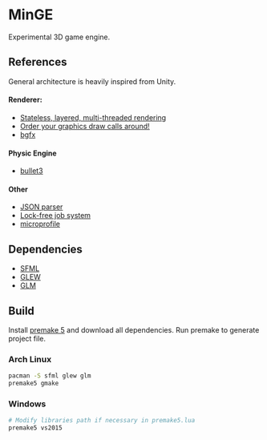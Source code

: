 # MinGE

Experimental 3D game engine.

## References

General architecture is heavily inspired from Unity.

#### Renderer:
 * [Stateless, layered, multi-threaded rendering](https://blog.molecular-matters.com/2014/11/06/stateless-layered-multi-threaded-rendering-part-1/)
 * [Order your graphics draw calls around!](http://realtimecollisiondetection.net/blog/?p=86)
 * [bgfx](https://github.com/bkaradzic/bgfx)

#### Physic Engine
 * [bullet3](https://github.com/bulletphysics/bullet3)

#### Other
 * [JSON parser](https://github.com/nlohmann/json)
 * [Lock-free job system](https://blog.molecular-matters.com/tag/job-system/)
 * [microprofile](https://github.com/zeux/microprofile)


## Dependencies
* [SFML](https://www.sfml-dev.org/download/sfml/2.5.1/)
* [GLEW](http://glew.sourceforge.net/index.html)
* [GLM](https://github.com/g-truc/glm/releases/)

## Build

Install [premake 5](https://premake.github.io/) and download all dependencies.
Run premake to generate project file.

### Arch Linux
```bash
pacman -S sfml glew glm
premake5 gmake
```

### Windows

```bash
# Modify libraries path if necessary in premake5.lua
premake5 vs2015
```
